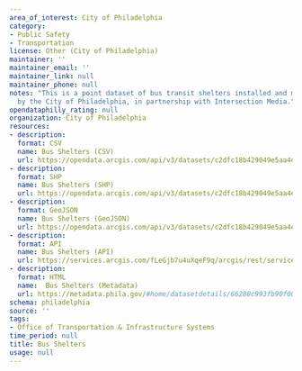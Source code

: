 ```yaml
---
area_of_interest: City of Philadelphia
category:
- Public Safety
- Transportation
license: Other (City of Philadelphia)
maintainer: ''
maintainer_email: ''
maintainer_link: null
maintainer_phone: null
notes: "This is a point dataset of bus transit shelters installed and maintained
  by the City of Philadelphia, in partnership with Intersection Media."
opendataphilly_rating: null
organization: City of Philadelphia
resources:
- description: 
  format: CSV
  name: Bus Shelters (CSV)
  url: https://opendata.arcgis.com/api/v3/datasets/c2dfc18b429049e5aa4e9afdbebd3c3f_0/downloads/data?format=csv&spatialRefId=4326&where=1%3D1
- description: 
  format: SHP
  name: Bus Shelters (SHP)
  url: https://opendata.arcgis.com/api/v3/datasets/c2dfc18b429049e5aa4e9afdbebd3c3f_0/downloads/data?format=shp&spatialRefId=4326&where=1%3D1
- description: 
  format: GeoJSON
  name: Bus Shelters (GeoJSON)
  url: https://opendata.arcgis.com/api/v3/datasets/c2dfc18b429049e5aa4e9afdbebd3c3f_0/downloads/data?format=geojson&spatialRefId=4326&where=1%3D1
- description: 
  format: API
  name: Bus Shelters (API)
  url: https://services.arcgis.com/fLeGjb7u4uXqeF9q/arcgis/rest/services/bus_transit_shelters/FeatureServer/0/query?outFields=*&where=1%3D1
- description:
  format: HTML
  name:  Bus Shelters (Metadata)
  url: https://metadata.phila.gov/#home/datasetdetails/66280c993fb90f002972f51b/representationdetails/66280c993fb90f002972f546/
schema: philadelphia
source: ''
tags:
- Office of Transportation & Infrastructure Systems
time_period: null
title: Bus Shelters
usage: null
---
```

